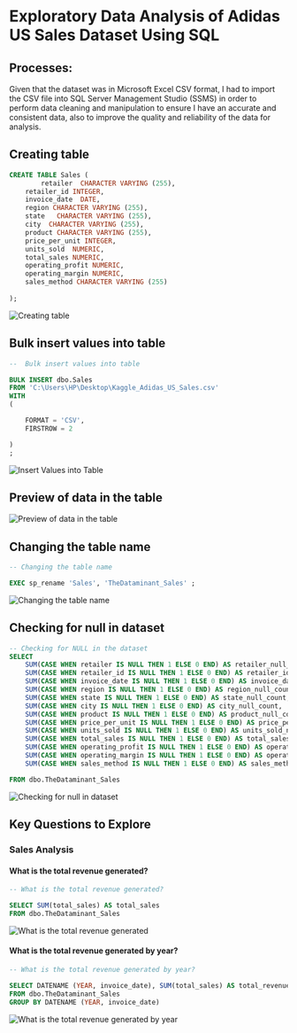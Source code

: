 # Exploratory Data Analysis of Adidas US Sales Dataset Using SQL

## Processes:
Given that the dataset was in Microsoft Excel CSV format, I had to import the CSV file into SQL Server Management Studio (SSMS) in order to perform data cleaning and manipulation to ensure I have an accurate and consistent data, also to improve the quality and reliability of the data for analysis.

## Creating table
```sql
CREATE TABLE Sales (
        retailer  CHARACTER VARYING (255),
	retailer_id INTEGER,
	invoice_date  DATE,
	region CHARACTER VARYING (255),
	state   CHARACTER VARYING (255),
	city  CHARACTER VARYING (255),
	product CHARACTER VARYING (255),
	price_per_unit INTEGER,
	units_sold  NUMERIC,
	total_sales NUMERIC,
	operating_profit NUMERIC,
	operating_margin NUMERIC,
	sales_method CHARACTER VARYING (255)
   
);
```

![Creating table](https://github.com/Dataminant/Exploratory-Data-Analysis-of-Adidas_US_Sales_Dataset_Using_SQL/blob/220e807be88d8cc7d379e06c84c243a3d951e76c/Exploratory%20Data%20Analysis%20Using%20SQL/Questions/Creating%20Table.jpg)

## Bulk insert values into table
```sql
--  Bulk insert values into table

BULK INSERT dbo.Sales
FROM 'C:\Users\HP\Desktop\Kaggle_Adidas_US_Sales.csv'
WITH
(

    FORMAT = 'CSV',
	FIRSTROW = 2

)
;

```

![Insert Values into Table](https://github.com/Dataminant/Exploratory-Data-Analysis-of-Adidas_US_Sales_Dataset_Using_SQL/blob/6901c8bcadc885646acd4363e22af5dc630a5cd7/Exploratory%20Data%20Analysis%20Using%20SQL/Questions/Bulk%20inserting%20details%20into%20Tabble.jpg)

## Preview of data in the table 
![Preview of data in the table](https://github.com/Dataminant/Exploratory-Data-Analysis-of-Adidas_US_Sales_Dataset_Using_SQL/blob/a9fb868305516f58d356644110371db8209d3b63/Exploratory%20Data%20Analysis%20Using%20SQL/Questions/Preview%20of%20dataset.jpg)

## Changing the table name 
```sql
-- Changing the table name 

EXEC sp_rename 'Sales', 'TheDataminant_Sales' ;
```
![Changing the table name](https://github.com/Dataminant/Exploratory-Data-Analysis-of-Adidas_US_Sales_Dataset_Using_SQL/blob/5e355d19e691bc4b7a48ef9e82671b34504a6e09/Exploratory%20Data%20Analysis%20Using%20SQL/Questions/Changing%20the%20table%20name%20.jpg)

## Checking for null in dataset
```sql
-- Checking for NULL in the dataset
SELECT 
    SUM(CASE WHEN retailer IS NULL THEN 1 ELSE 0 END) AS retailer_null_count,
    SUM(CASE WHEN retailer_id IS NULL THEN 1 ELSE 0 END) AS retailer_id_null_count,
    SUM(CASE WHEN invoice_date IS NULL THEN 1 ELSE 0 END) AS invoice_date_null_count,
    SUM(CASE WHEN region IS NULL THEN 1 ELSE 0 END) AS region_null_count,
    SUM(CASE WHEN state IS NULL THEN 1 ELSE 0 END) AS state_null_count,
    SUM(CASE WHEN city IS NULL THEN 1 ELSE 0 END) AS city_null_count,
    SUM(CASE WHEN product IS NULL THEN 1 ELSE 0 END) AS product_null_count,
    SUM(CASE WHEN price_per_unit IS NULL THEN 1 ELSE 0 END) AS price_per_unit_null_count,
    SUM(CASE WHEN units_sold IS NULL THEN 1 ELSE 0 END) AS units_sold_null_count,
    SUM(CASE WHEN total_sales IS NULL THEN 1 ELSE 0 END) AS total_sales_null_count,
    SUM(CASE WHEN operating_profit IS NULL THEN 1 ELSE 0 END) AS operating_profit_null_count,
    SUM(CASE WHEN operating_margin IS NULL THEN 1 ELSE 0 END) AS operating_margin_null_count,
    SUM(CASE WHEN sales_method IS NULL THEN 1 ELSE 0 END) AS sales_method_null_count

FROM dbo.TheDataminant_Sales
```
![Checking for null in dataset](https://github.com/Dataminant/Exploratory-Data-Analysis-of-Adidas_US_Sales_Dataset_Using_SQL/blob/5e355d19e691bc4b7a48ef9e82671b34504a6e09/Exploratory%20Data%20Analysis%20Using%20SQL/Questions/Checking%20for%20null%20in%20dataset.jpg)

## Key Questions to Explore

### Sales Analysis

#### What is the total revenue generated?

```sql
-- What is the total revenue generated?

SELECT SUM(total_sales) AS total_sales
FROM dbo.TheDataminant_Sales
```
![What is the total revenue generated](https://github.com/Dataminant/Exploratory-Data-Analysis-of-Adidas_US_Sales_Dataset_Using_SQL/blob/eecadf121dec9b310ccf7276db5a01fb4c1dce9c/Exploratory%20Data%20Analysis%20Using%20SQL/Questions/What%20is%20the%20total%20revenue%20generated.jpg)

#### What is the total revenue generated by year?
```sql
-- What is the total revenue generated by year?

SELECT DATENAME (YEAR, invoice_date), SUM(total_sales) AS total_revenue
FROM dbo.TheDataminant_Sales
GROUP BY DATENAME (YEAR, invoice_date)
```
![What is the total revenue generated by year](https://github.com/Dataminant/Exploratory-Data-Analysis-of-Adidas_US_Sales_Dataset_Using_SQL/blob/eecadf121dec9b310ccf7276db5a01fb4c1dce9c/Exploratory%20Data%20Analysis%20Using%20SQL/Questions/What%20is%20the%20total%20revenue%20generated%20by%20year.jpg)
